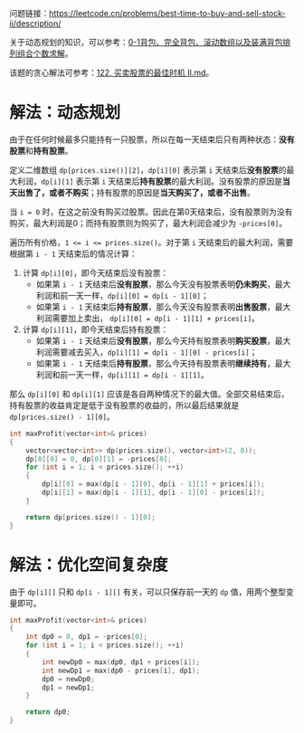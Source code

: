 问题链接：https://leetcode.cn/problems/best-time-to-buy-and-sell-stock-ii/description/

关于动态规划的知识，可以参考：[0-1背包、完全背包、滚动数组以及装满背包排列组合个数求解](https://github.com/SakuraMayAi/Tricks-of-Programming/blob/main/Algorithms%20And%20Data%20Structure/0-1%E8%83%8C%E5%8C%85%E3%80%81%E5%AE%8C%E5%85%A8%E8%83%8C%E5%8C%85%E3%80%81%E6%BB%9A%E5%8A%A8%E6%95%B0%E7%BB%84%E4%BB%A5%E5%8F%8A%E8%A3%85%E6%BB%A1%E8%83%8C%E5%8C%85%E6%8E%92%E5%88%97%E7%BB%84%E5%90%88%E4%B8%AA%E6%95%B0%E6%B1%82%E8%A7%A3.md)。

该题的贪心解法可参考：[122. 买卖股票的最佳时机 II.md](https://github.com/SakuraMayAi/LintCode/blob/main/Greedy%20Strategy/122.%20%E4%B9%B0%E5%8D%96%E8%82%A1%E7%A5%A8%E7%9A%84%E6%9C%80%E4%BD%B3%E6%97%B6%E6%9C%BA%20II.md)。

# 解法：动态规划

由于在任何时候最多只能持有一只股票，所以在每一天结束后只有两种状态：**没有股票**和**持有股票**。

定义二维数组 `dp[prices.size()][2]`，`dp[i][0]` 表示第 `i` 天结束后**没有股票**的最大利润，`dp[i][1]` 表示第 `i` 天结束后**持有股票**的最大利润。没有股票的原因是**当天出售了，或者不购买**；持有股票的原因是**当天购买了，或者不出售**。

当 `i = 0` 时，在这之前没有购买过股票。因此在第0天结束后，没有股票则为没有购买，最大利润是0；而持有股票则为购买了，最大利润会减少为 `-prices[0]`。


遍历所有价格，`1 <= i <= prices.size()`。对于第 `i` 天结束后的最大利润，需要根据第 `i - 1` 天结束后的情况计算：
1. 计算 `dp[i][0]`，即今天结束后没有股票：
   - 如果第 `i - 1` 天结束后**没有股票**，那么今天没有股票表明**仍未购买**，最大利润和前一天一样，`dp[i][0] = dp[i - 1][0]`；
   - 如果第 `i - 1` 天结束后**持有股票**，那么今天没有股票表明**出售股票**，最大利润需要加上卖出， `dp[i][0] = dp[i - 1][1] + prices[i]`。
2. 计算 `dp[i][1]`，即今天结束后持有股票：
   - 如果第 `i - 1` 天结束后**没有股票**，那么今天持有股票表明**购买股票**，最大利润需要减去买入，`dp[i][1] = dp[i - 1][0] - prices[i]`；
   - 如果第 `i - 1` 天结束后**持有股票**，那么今天持有股票表明**继续持有**，最大利润和前一天一样，`dp[i][1] = dp[i - 1][1]`。

那么 `dp[i][0]` 和 `dp[i][1]` 应该是各自两种情况下的最大值。全部交易结束后，持有股票的收益肯定是低于没有股票的收益的，所以最后结果就是 `dp[prices.size() - 1][0]`。

```cpp
int maxProfit(vector<int>& prices)
{
    vector<vector<int>> dp(prices.size(), vector<int>(2, 0));
    dp[0][0] = 0, dp[0][1] = -prices[0];
    for (int i = 1; i < prices.size(); ++i)
    {
        dp[i][0] = max(dp[i - 1][0], dp[i - 1][1] + prices[i]);
        dp[i][1] = max(dp[i - 1][1], dp[i - 1][0] - prices[i]);
    }

    return dp[prices.size() - 1][0];
}
```

# 解法：优化空间复杂度

由于 `dp[i][]` 只和 `dp[i - 1][]` 有关，可以只保存前一天的 `dp` 值，用两个整型变量即可。

```cpp
int maxProfit(vector<int>& prices)
{
    int dp0 = 0, dp1 = -prices[0];
    for (int i = 1; i < prices.size(); ++i)
    {
        int newDp0 = max(dp0, dp1 + prices[i]);
        int newDp1 = max(dp0 - prices[i], dp1);
        dp0 = newDp0;
        dp1 = newDp1;
    }

    return dp0;
}
```
